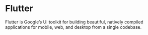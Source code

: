 # Flutter

Flutter is Google’s UI toolkit for building beautiful, natively compiled applications for mobile, web, and desktop from a single codebase.
